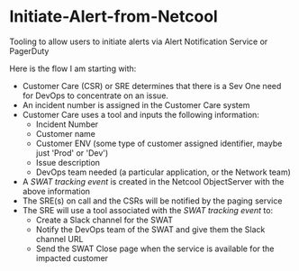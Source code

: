 # Initiate-Alert-from-Netcool
Tooling to allow users to initiate alerts via Alert Notification Service or PagerDuty

Here is the flow I am starting with:

 - Customer Care (CSR) or SRE determines that there is a Sev One need for DevOps to concentrate on an issue.
 - An incident number is assigned in the Customer Care system
 - Customer Care uses a tool and inputs the following information:
      - Incident Number
      - Customer name
      - Customer ENV (some type of customer assigned identifier, maybe just 'Prod' or 'Dev')
      - Issue description
      - DevOps team needed (a particular application, or the Network team)
 - A *SWAT tracking event* is created in the Netcool ObjectServer with the above information
 - The SRE(s) on call and the CSRs will be notified by the paging service
 - The SRE will use a tool associated with the *SWAT tracking event* to:
      - Create a Slack channel for the SWAT
      - Notify the DevOps team of the SWAT and give them the Slack channel URL
      - Send the SWAT Close page when the service is available for the impacted customer
